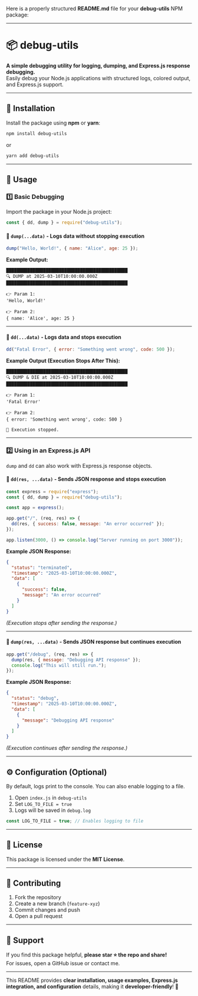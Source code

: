 Here is a properly structured **README.md** file for your **debug-utils** NPM package:

---

# 📦 debug-utils

**A simple debugging utility for logging, dumping, and Express.js response debugging.**  
Easily debug your Node.js applications with structured logs, colored output, and Express.js support.

---

## 🚀 Installation

Install the package using **npm** or **yarn**:

```sh
npm install debug-utils
```

or

```sh
yarn add debug-utils
```

---

## 📖 Usage

### 1️⃣ **Basic Debugging**

Import the package in your Node.js project:

```js
const { dd, dump } = require("debug-utils");
```

#### 🔹 `dump(...data)` - Logs data without stopping execution

```js
dump("Hello, World!", { name: "Alice", age: 25 });
```
**Example Output:**
```
██████████████████████████████████████████████
🔍 DUMP at 2025-03-10T10:00:00.000Z
██████████████████████████████████████████████

👉 Param 1:
'Hello, World!'

👉 Param 2:
{ name: 'Alice', age: 25 }
```

---

#### 🔹 `dd(...data)` - Logs data and stops execution

```js
dd("Fatal Error", { error: "Something went wrong", code: 500 });
```
**Example Output (Execution Stops After This):**
```
██████████████████████████████████████████████
🔍 DUMP & DIE at 2025-03-10T10:00:00.000Z
██████████████████████████████████████████████

👉 Param 1:
'Fatal Error'

👉 Param 2:
{ error: 'Something went wrong', code: 500 }

🚫 Execution stopped.
```

---

### 2️⃣ **Using in an Express.js API**

`dump` and `dd` can also work with Express.js response objects.

#### 🔹 `dd(res, ...data)` - Sends JSON response and stops execution

```js
const express = require("express");
const { dd, dump } = require("debug-utils");

const app = express();

app.get("/", (req, res) => {
  dd(res, { success: false, message: "An error occurred" });
});

app.listen(3000, () => console.log("Server running on port 3000"));
```

**Example JSON Response:**
```json
{
  "status": "terminated",
  "timestamp": "2025-03-10T10:00:00.000Z",
  "data": [
    {
      "success": false,
      "message": "An error occurred"
    }
  ]
}
```
*(Execution stops after sending the response.)*

---

#### 🔹 `dump(res, ...data)` - Sends JSON response but continues execution

```js
app.get("/debug", (req, res) => {
  dump(res, { message: "Debugging API response" });
  console.log("This will still run.");
});
```

**Example JSON Response:**
```json
{
  "status": "debug",
  "timestamp": "2025-03-10T10:00:00.000Z",
  "data": [
    {
      "message": "Debugging API response"
    }
  ]
}
```
*(Execution continues after sending the response.)*

---

## ⚙️ Configuration (Optional)

By default, logs print to the console. You can also enable logging to a file.

1. Open `index.js` in `debug-utils`
2. Set `LOG_TO_FILE = true`  
3. Logs will be saved in `debug.log`

```js
const LOG_TO_FILE = true; // Enables logging to file
```

---

## 📜 License

This package is licensed under the **MIT License**.

---

## 🤝 Contributing

1. Fork the repository
2. Create a new branch (`feature-xyz`)
3. Commit changes and push
4. Open a pull request

---

## 🌟 Support

If you find this package helpful, **please star ⭐ the repo and share!**  
For issues, open a GitHub issue or contact me.

---

This README provides **clear installation, usage examples, Express.js integration, and configuration** details, making it **developer-friendly**! 🚀

